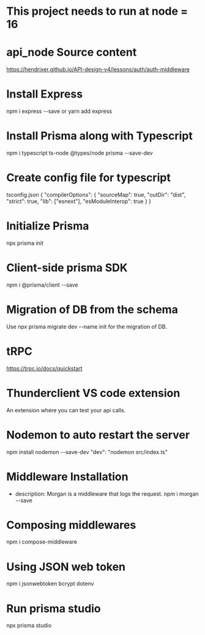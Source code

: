 # This project needs to run at node = 16
# api_node Source content 
https://hendrixer.github.io/API-design-v4/lessons/auth/auth-middleware

# Install Express
npm i express --save or yarn add express
# Install Prisma along with Typescript
npm i typescript ts-node @types/node prisma --save-dev

# Create config file for typescript
tsconfig.json
{
  "compilerOptions": {
    "sourceMap": true,
    "outDir": "dist",
    "strict": true,
    "lib": ["esnext"],
    "esModuleInterop": true
  }
}
# Initialize Prisma
npx prisma init

# Client-side prisma SDK
npm i @prisma/client --save

# Migration of DB from the schema
Use npx prisma migrate dev --name init  for the migration of DB.

# tRPC
https://trpc.io/docs/quickstart 

# Thunderclient VS code extension
An extension where you can test your api calls.

# Nodemon to auto restart the server
npm install nodemon --save-dev
"dev": "nodemon src/index.ts"

# Middleware Installation
- description:  Morgan is a middleware that logs the request.
npm i morgan --save

# Composing middlewares
npm i compose-middleware

# Using JSON web token
npm i jsonwebtoken bcrypt dotenv
  
# Run prisma studio
npx prisma studio 
